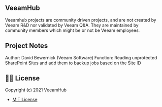 ## VeeamHub
Veeamhub projects are community driven projects, and are not created by Veeam R&D nor validated by Veeam Q&A. They are maintained by community members which might be or not be Veeam employees.

## Project Notes
Author: David Bewernick (Veeam Software)
Function: Reading unprotected SharePoint Sites and add them to backup jobs based on the Site ID

## 🤝🏾 License
Copyright (c) 2021 VeeamHub

- [MIT License](LICENSE)
